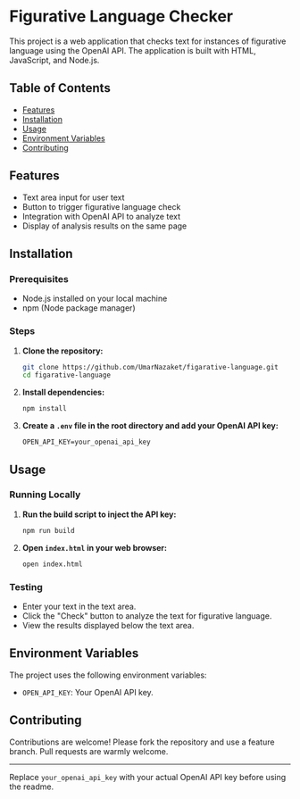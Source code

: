# Figurative Language Checker

This project is a web application that checks text for instances of figurative language using the OpenAI API. The application is built with HTML, JavaScript, and Node.js.

## Table of Contents

- [Features](#features)
- [Installation](#installation)
- [Usage](#usage)
- [Environment Variables](#environment-variables)
- [Contributing](#contributing)

## Features

- Text area input for user text
- Button to trigger figurative language check
- Integration with OpenAI API to analyze text
- Display of analysis results on the same page

## Installation

### Prerequisites

- Node.js installed on your local machine
- npm (Node package manager)

### Steps

1. **Clone the repository:**

   ```sh
   git clone https://github.com/UmarNazaket/figarative-language.git
   cd figarative-language
   ```

2. **Install dependencies:**

   ```sh
   npm install
   ```

3. **Create a `.env` file in the root directory and add your OpenAI API key:**

   ```env
   OPEN_API_KEY=your_openai_api_key
   ```

## Usage

### Running Locally

1. **Run the build script to inject the API key:**

   ```sh
   npm run build
   ```

2. **Open `index.html` in your web browser:**

   ```sh
   open index.html
   ```

### Testing

- Enter your text in the text area.
- Click the "Check" button to analyze the text for figurative language.
- View the results displayed below the text area.

## Environment Variables

The project uses the following environment variables:

- `OPEN_API_KEY`: Your OpenAI API key.

## Contributing

Contributions are welcome! Please fork the repository and use a feature branch. Pull requests are warmly welcome.

---

Replace `your_openai_api_key` with your actual OpenAI API key before using the readme.
